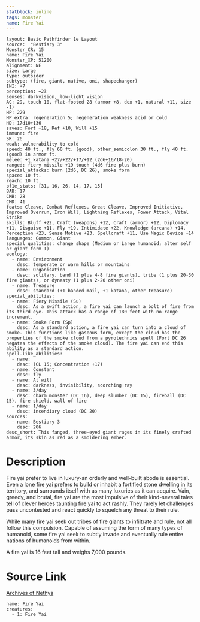 ```yaml
---
statblock: inline
tags: monster
name: Fire Yai
---
```

```statblock
layout: Basic Pathfinder 1e Layout
source:  "Bestiary 3"
Monster_CR: 15
name: Fire Yai
Monster_XP: 51200
alignment: NE
size: Large
type: outsider
subtype: (fire, giant, native, oni, shapechanger)
INI: +7
perception: +23
senses: darkvision, low-light vision
AC: 29, touch 10, flat-footed 28 (armor +8, dex +1, natural +11, size -1)
HP: 229
HP_extra: regeneration 5; regeneration weakness acid or cold
HD: 17d10+136
saves: Fort +18, Ref +10, Will +15
immune: fire
SR: 26
weak: vulnerability to cold
speed: 40 ft., fly 60 ft. (good), other_semicolon 30 ft., fly 40 ft. (good) in armor ft.
melee: +1 katana +27/+22/+17/+12 (2d6+16/18-20)
ranged: fiery missile +19 touch (4d6 fire plus burn)
special_attacks: burn (2d6, DC 26), smoke form
space: 10 ft.
reach: 10 ft.
pf1e_stats: [31, 16, 26, 14, 17, 15]
BAB: 17
CMB: 28
CMD: 41
feats: Cleave, Combat Reflexes, Great Cleave, Improved Initiative, Improved Overrun, Iron Will, Lightning Reflexes, Power Attack, Vital Strike
skills: Bluff +22, Craft (weapons) +12, Craft (armor) +12, Diplomacy +11, Disguise +11, Fly +19, Intimidate +22, Knowledge (arcana) +14, Perception +23, Sense Motive +23, Spellcraft +11, Use Magic Device +14
languages: Common, Giant
special_qualities: change shape (Medium or Large humanoid; alter self or giant form I)
ecology:
  - name: Environment
    desc: temperate or warm hills or mountains
  - name: Organisation
    desc: solitary, band (1 plus 4-8 fire giants), tribe (1 plus 20-30 fire giants), or dynasty (1 plus 2-20 other oni)
  - name: Treasure
    desc: standard (+1 banded mail, +1 katana, other treasure)
special_abilities:
  - name: Fiery Missile (Su)
    desc: As a swift action, a fire yai can launch a bolt of fire from its third eye. This attack has a range of 180 feet with no range increment.
  - name: Smoke Form (Sp)
    desc: As a standard action, a fire yai can turn into a cloud of smoke. This functions like gaseous form, except the cloud has the properties of the smoke cloud from a pyrotechnics spell (Fort DC 26 negates the effects of the smoke cloud). The fire yai can end this ability as a standard action.
spell-like_abilities:
  - name:
    desc: (CL 15; Concentration +17)
  - name: Constant
    desc: fly
  - name: At will
    desc: darkness, invisibility, scorching ray
  - name: 3/day
    desc: charm monster (DC 16), deep slumber (DC 15), fireball (DC 15), fire shield, wall of fire
  - name: 1/day
    desc: incendiary cloud (DC 20)
sources:
  - name: Bestiary 3
    desc: 206
desc_short: This fanged, three-eyed giant rages in its finely crafted armor, its skin as red as a smoldering ember.
```
# Description
Fire yai prefer to live in luxury-an orderly and well-built abode is essential. Even a lone fire yai prefers to build or inhabit a fortified stone dwelling in its territory, and surrounds itself with as many luxuries as it can acquire. Vain, greedy, and brutal, fire yai are the most impulsive of their kind-several tales tell of clever heroes taunting fire yai to act rashly. They rarely let challenges pass uncontested and react quickly to squelch any threat to their rule.

While many fire yai seek out tribes of fire giants to infiltrate and rule, not all follow this compulsion. Capable of assuming the form of many types of humanoid, some fire yai seek to subtly invade and eventually rule entire nations of humanoids from within.

A fire yai is 16 feet tall and weighs 7,000 pounds.
# Source Link
[Archives of Nethys](https://aonprd.com/MonsterDisplay.aspx?ItemName=Fire%20Yai)
```encounter-table
name: Fire Yai
creatures:
  - 1: Fire Yai
```
